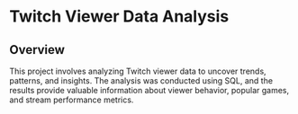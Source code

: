 # Twitch Viewer Data Analysis

## Overview

This project involves analyzing Twitch viewer data to uncover trends, patterns, and insights. The analysis was conducted using SQL, and the results provide valuable information about viewer behavior, popular games, and stream performance metrics.
